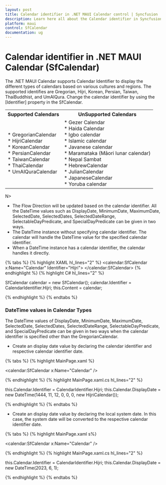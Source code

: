 ```yaml
---
layout: post
title: Calendar identifier in .NET MAUI Calendar control | Syncfusion
description: Learn here all about the Calendar identifier in Syncfusion .NET MAUI Calendar (SfCalendar) control and more details.
platform: maui
control: SfCalendar
documentation: ug
---
```


# Calendar identifier in .NET MAUI Calendar (SfCalendar)
The .NET MAUI Calendar supports Calendar Identifier to display the different types of calendars based on various cultures and regions. The supported identifies are Gregorian, Hijri, Korean, Persian, Taiwan, ThaiBuddhist, and UmAlQura. Change the calendar identifier by using the [Identifier] property in the SfCalendar.

<table>
<tr>
<th>Supported Calendars</th>
<th>UnSupported Calendars</th>
</tr>
<tr>

<td>
* GregorianCalendar<br>
* HijriCalendar<br>
* KoreanCalendar<br>
* PersianCalendar<br>
* TaiwanCalendar<br>
* ThaiCalendar<br>
* UmAlQuraCalendar<br>
</td>

<td>
* Gezer Calendar<br>
* Haida Calendar<br>
* Igbo calendar<br>
* Islamic calendar<br>
* Javanese calendar<br>
* Maramataka (Māori lunar calendar)<br>
* Nepal Sambat<br>
* HebrewCalendar<br>
* JulianCalendar<br>
* JapaneseCalendar<br>
* Yoruba calendar<br>
</td>
</tr>
</table>

N>
* The Flow Direction will be updated based on the calendar identifier. All the DateTime values such as DisplayDate, MinimumDate, MaximumDate, SelectedDate, SelectedDates, SelectedDateRange, SelectableDayPredicate, and SpecialDayPredicate can be given in two ways.
* The DateTime instance without specifying calendar identifier. The calendar will handle the DateTime value for the specified calendar identifier.
* When a DateTime instance has a calendar identifier, the calendar handles it directly.

{% tabs %}
{% highlight XAML hl_lines="2" %}
<calendar:SfCalendar x:Name="Calendar"
					 Identifier="Hijri">
</calendar:SfCalendar>
{% endhighlight %}
{% highlight C# hl_lines="2" %}

SfCalendar calendar = new SfCalendar();
calendar.Identifier = CalendarIdentifier.Hijri;
this.Content = calendar;

{% endhighlight %}
{% endtabs %}

### DateTime values in Calendar Types
The DateTime values of DisplayDate, MinimumDate, MaximumDate, SelectedDate, SelectedDates, SelectedDateRange, SelectableDayPredicate, and SpecialDayPredicate can be given in two ways when the calendar identifier is specified other than the GregorianCalendar.

* Create an display date value by declaring the calendar identifier and respective calendar identifier date.

{% tabs %}
{% highlight MainPage.xaml %}

<calendar:SfCalendar x:Name="Calendar" />

{% endhighlight %}
{% highlight MainPage.xaml.cs hl_lines="2" %}

this.Calendar.Identifier = CalendarIdentifier.Hijri;
this.Calendar.DisplayDate = new DateTime(1444, 11, 12, 0, 0, 0, new HijriCalendar());

{% endhighlight %}
{% endtabs %}

* Create an display date value by declaring the local system date. In this case, the system date will be converted to the respective calendar identifier date.

{% tabs %}
{% highlight MainPage.xaml s%}

<calendar:SfCalendar x:Name="Calendar" />

{% endhighlight %}
{% highlight MainPage.xaml.cs hl_lines="2" %}

this.Calendar.Identifier = CalendarIdentifier.Hijri;
this.Calendar.DisplayDate = new DateTime(2023, 6, 1);

{% endhighlight %}
{% endtabs %}